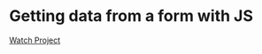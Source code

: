 # Getting data from a form with JS
<a href="https://danniel917.github.io/js-getdataform/" target="_blank">Watch Project</a>
